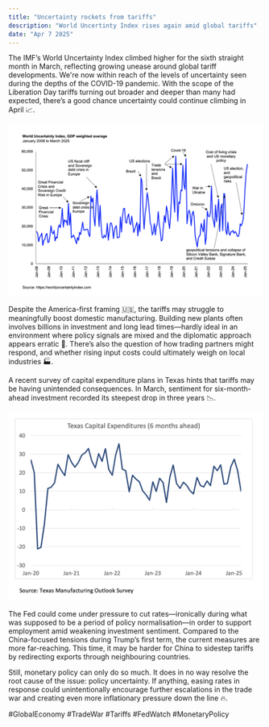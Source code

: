 ```yaml
---
title: "Uncertainty rockets from tariffs"
description: "World Uncertinty Index rises again amid global tariffs"
date: "Apr 7 2025"
---
```


The IMF’s World Uncertainty Index climbed higher for the sixth straight month in March, reflecting growing unease around global tariff developments. We're now within reach of the levels of uncertainty seen during the depths of the COVID-19 pandemic. With the scope of the Liberation Day tariffs turning out broader and deeper than many had expected, there’s a good chance uncertainty could continue climbing in April 📈.

![wui_mar2025](./wui_mar25.png)

Despite the America-first framing 🇺🇸, the tariffs may struggle to meaningfully boost domestic manufacturing. Building new plants often involves billions in investment and long lead times—hardly ideal in an environment where policy signals are mixed and the diplomatic approach appears erratic 🤷. There’s also the question of how trading partners might respond, and whether rising input costs could ultimately weigh on local industries 🏭.

A recent survey of capital expenditure plans in Texas hints that tariffs may be having unintended consequences. In March, sentiment for six-month-ahead investment recorded its steepest drop in three years 📉.

![texas_capex](./texas_capex.png)

The Fed could come under pressure to cut rates—ironically during what was supposed to be a period of policy normalisation—in order to support employment amid weakening investment sentiment. Compared to the China-focused tensions during Trump’s first term, the current measures are more far-reaching. This time, it may be harder for China to sidestep tariffs by redirecting exports through neighbouring countries.

Still, monetary policy can only do so much. It does in no way resolve the root cause of the issue: policy uncertainty. If anything, easing rates in response could unintentionally encourage further escalations in the trade war and creating even more inflationary pressure down the line 🔥.

#GlobalEconomy #TradeWar #Tariffs #FedWatch #MonetaryPolicy
